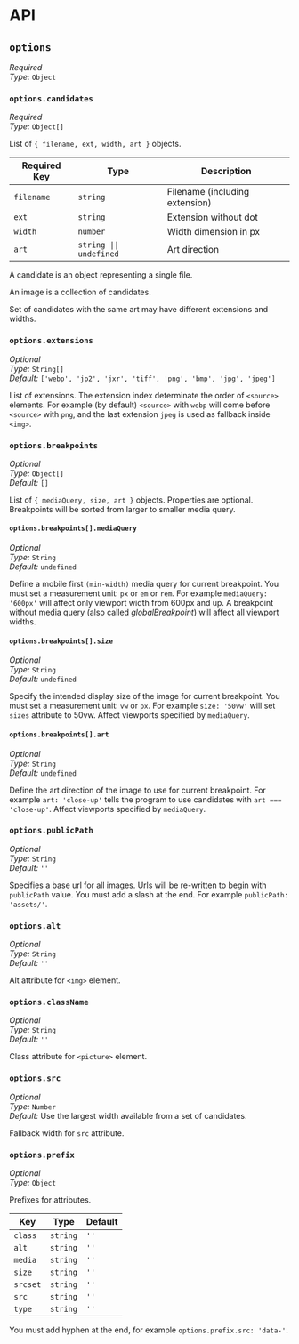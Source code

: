 # API

## `options`

*Required* <br>
*Type:* `Object`

### `options.candidates`

*Required* <br>
*Type:* `Object[]`

List of `{ filename, ext, width, art }` objects.

| Required Key | Type | Description |
|--|--|--|
| `filename` | `string` | Filename (including extension) |
| `ext` | `string` | Extension without dot |
| `width` | `number` | Width dimension in px |
| `art` | `string \|\| undefined` | Art direction |

A candidate is an object representing a single file.

An image is a collection of candidates.

Set of candidates with the same art may have different extensions and widths.

### `options.extensions`

*Optional* <br>
*Type:* `String[]` <br>
*Default:* `['webp', 'jp2', 'jxr', 'tiff', 'png', 'bmp', 'jpg', 'jpeg']`

List of extensions. The extension index determinate the order of `<source>` elements. For example (by default) `<source>` with `webp` will come before `<source>` with `png`, and the last extension `jpeg` is used as fallback inside `<img>`.

### `options.breakpoints`

*Optional* <br>
*Type:* `Object[]` <br>
*Default:* `[]`

List of `{ mediaQuery, size, art }` objects. Properties are optional. Breakpoints will be sorted from larger to smaller media query.

#### `options.breakpoints[].mediaQuery`

*Optional* <br>
*Type:* `String` <br>
*Default:* `undefined`

Define a mobile first `(min-width)` media query for current breakpoint. You must set a measurement unit: `px` or `em` or `rem`. For example `mediaQuery: '600px'` will affect only viewport width from 600px and up. A breakpoint without media query (also called *globalBreakpoint*) will affect all viewport widths.

#### `options.breakpoints[].size`

*Optional* <br>
*Type:* `String` <br>
*Default:* `undefined`

Specify the intended display size of the image for current breakpoint. You must set a measurement unit: `vw` or `px`. For example `size: '50vw'` will set `sizes` attribute to 50vw. Affect viewports specified by `mediaQuery`.

#### `options.breakpoints[].art`

*Optional* <br>
*Type:* `String` <br>
*Default:* `undefined`

Define the art direction of the image to use for current breakpoint. For example `art: 'close-up'` tells the program to use candidates with `art === 'close-up'`. Affect viewports specified by `mediaQuery`.

### `options.publicPath`

*Optional* <br>
*Type:* `String` <br>
*Default:* `''`

Specifies a base url for all images. Urls will be re-written to begin with `publicPath` value. You must add a slash at the end. For example `publicPath: 'assets/'`.

### `options.alt`

*Optional* <br>
*Type:* `String` <br>
*Default:* `''`

Alt attribute for `<img>` element.

### `options.className`

*Optional* <br>
*Type:* `String` <br>
*Default:* `''`

Class attribute for `<picture>` element.

### `options.src`

*Optional* <br>
*Type:* `Number` <br>
*Default:* Use the largest width available from a set of candidates.

Fallback width for `src` attribute.

### `options.prefix`

*Optional* <br>
*Type:* `Object`

Prefixes for attributes.

| Key | Type | Default |
|--|--|--|
| `class` | `string` | `''`
| `alt` | `string` | `''`
| `media` | `string` | `''`
| `size` | `string` | `''`
| `srcset` | `string` | `''`
| `src` | `string` | `''`
| `type` | `string` | `''`

You must add hyphen at the end, for example `options.prefix.src: 'data-'`.
